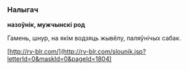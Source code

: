 ### Налыгач
**назоўнік, мужчынскі род**

Гамень, шнур, на якім водзяць жывёлу, паляўнічых сабак.

<a rel="author">[http://rv-blr.com/](http://rv-blr.com/slounik.jsp?letterId=0&maskId=0&pageId=1804)</a>
